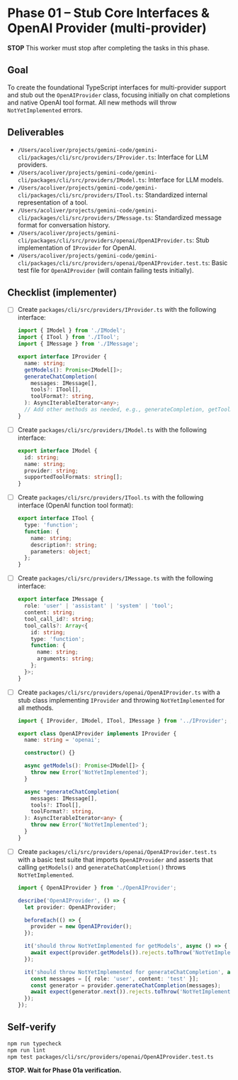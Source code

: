 # Phase 01 – Stub Core Interfaces & OpenAI Provider (multi-provider)

**STOP**
This worker must stop after completing the tasks in this phase.

## Goal

To create the foundational TypeScript interfaces for multi-provider support and stub out the `OpenAIProvider` class, focusing initially on chat completions and native OpenAI tool format. All new methods will throw `NotYetImplemented` errors.

## Deliverables

- `/Users/acoliver/projects/gemini-code/gemini-cli/packages/cli/src/providers/IProvider.ts`: Interface for LLM providers.
- `/Users/acoliver/projects/gemini-code/gemini-cli/packages/cli/src/providers/IModel.ts`: Interface for LLM models.
- `/Users/acoliver/projects/gemini-code/gemini-cli/packages/cli/src/providers/ITool.ts`: Standardized internal representation of a tool.
- `/Users/acoliver/projects/gemini-code/gemini-cli/packages/cli/src/providers/IMessage.ts`: Standardized message format for conversation history.
- `/Users/acoliver/projects/gemini-cli/packages/cli/src/providers/openai/OpenAIProvider.ts`: Stub implementation of `IProvider` for OpenAI.
- `/Users/acoliver/projects/gemini-code/gemini-cli/packages/cli/src/providers/openai/OpenAIProvider.test.ts`: Basic test file for `OpenAIProvider` (will contain failing tests initially).

## Checklist (implementer)

- [ ] Create `packages/cli/src/providers/IProvider.ts` with the following interface:

  ```typescript
  import { IModel } from './IModel';
  import { ITool } from './ITool';
  import { IMessage } from './IMessage';

  export interface IProvider {
    name: string;
    getModels(): Promise<IModel[]>;
    generateChatCompletion(
      messages: IMessage[],
      tools?: ITool[],
      toolFormat?: string,
    ): AsyncIterableIterator<any>;
    // Add other methods as needed, e.g., generateCompletion, getToolDefinitions
  }
  ```

- [ ] Create `packages/cli/src/providers/IModel.ts` with the following interface:
  ```typescript
  export interface IModel {
    id: string;
    name: string;
    provider: string;
    supportedToolFormats: string[];
  }
  ```
- [ ] Create `packages/cli/src/providers/ITool.ts` with the following interface (OpenAI function tool format):
  ```typescript
  export interface ITool {
    type: 'function';
    function: {
      name: string;
      description?: string;
      parameters: object;
    };
  }
  ```
- [ ] Create `packages/cli/src/providers/IMessage.ts` with the following interface:
  ```typescript
  export interface IMessage {
    role: 'user' | 'assistant' | 'system' | 'tool';
    content: string;
    tool_call_id?: string;
    tool_calls?: Array<{
      id: string;
      type: 'function';
      function: {
        name: string;
        arguments: string;
      };
    }>;
  }
  ```
- [ ] Create `packages/cli/src/providers/openai/OpenAIProvider.ts` with a stub class implementing `IProvider` and throwing `NotYetImplemented` for all methods.

  ```typescript
  import { IProvider, IModel, ITool, IMessage } from '../IProvider'; // Adjust path as needed

  export class OpenAIProvider implements IProvider {
    name: string = 'openai';

    constructor() {}

    async getModels(): Promise<IModel[]> {
      throw new Error('NotYetImplemented');
    }

    async *generateChatCompletion(
      messages: IMessage[],
      tools?: ITool[],
      toolFormat?: string,
    ): AsyncIterableIterator<any> {
      throw new Error('NotYetImplemented');
    }
  }
  ```

- [ ] Create `packages/cli/src/providers/openai/OpenAIProvider.test.ts` with a basic test suite that imports `OpenAIProvider` and asserts that calling `getModels()` and `generateChatCompletion()` throws `NotYetImplemented`.

  ```typescript
  import { OpenAIProvider } from './OpenAIProvider';

  describe('OpenAIProvider', () => {
    let provider: OpenAIProvider;

    beforeEach(() => {
      provider = new OpenAIProvider();
    });

    it('should throw NotYetImplemented for getModels', async () => {
      await expect(provider.getModels()).rejects.toThrow('NotYetImplemented');
    });

    it('should throw NotYetImplemented for generateChatCompletion', async () => {
      const messages = [{ role: 'user', content: 'test' }];
      const generator = provider.generateChatCompletion(messages);
      await expect(generator.next()).rejects.toThrow('NotYetImplemented');
    });
  });
  ```

## Self-verify

```bash
npm run typecheck
npm run lint
npm test packages/cli/src/providers/openai/OpenAIProvider.test.ts
```

**STOP. Wait for Phase 01a verification.**
